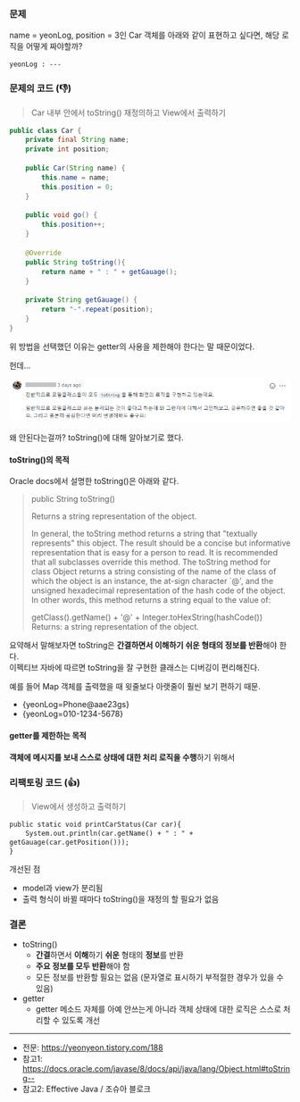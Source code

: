 ### 문제

name = yeonLog, position = 3인 Car 객체를 아래와 같이 표현하고 싶다면, 해당 로직을 어떻게 짜야할까?

```
yeonLog : ---
```

### 문제의 코드 (👎)

> Car 내부 안에서 toString() 재정의하고 View에서 출력하기

```java
public class Car {
    private final String name;
    private int position;

    public Car(String name) {
        this.name = name;
        this.position = 0;
    }

    public void go() {
        this.position++;
    }

    @Override
    public String toString(){
        return name + " : " + getGauage();
    }

    private String getGauage() {
        return "-".repeat(position);
    }
}
```

위 방법을 선택했던 이유는 getter의 사용을 제한해야 한다는 말 때문이었다.

헌데...

![코드리뷰](./images/review.png)

왜 안된다는걸까? toString()에 대해 알아보기로 했다.

#### toString()의 목적

Oracle docs에서 설명한 toString()은 아래와 같다.

> public String toString()
>
> Returns a string representation of the object. 
>
> In general, the toString method returns a string that "textually represents" this object. The result should be a concise but informative representation that is easy for a person to read. It is recommended that all subclasses override this method. The toString method for class Object returns a string consisting of the name of the class of which the object is an instance, the at-sign character `@', and the unsigned hexadecimal representation of the hash code of the object. In other words, this method returns a string equal to the value of:
>
> getClass().getName() + '@' + Integer.toHexString(hashCode())
> Returns: a string representation of the object.

요약해서 말해보자면 toString은 **간결하면서 이해하기 쉬운 형태의 정보를 반환**해야 한다.  
이펙티브 자바에 따르면 toString을 잘 구현한 클래스는 디버깅이 편리해진다.

예를 들어 Map 객체를 출력했을 때 윗줄보다 아랫줄이 훨씬 보기 편하기 때문.
- {yeonLog=Phone@aae23gs}
- {yeonLog=010-1234-5678}

#### getter를 제한하는 목적
**객체에 메시지를 보내 스스로 상태에 대한 처리 로직을 수행**하기 위해서

### 리팩토링 코드 (👍)

> View에서 생성하고 출력하기

```
public static void printCarStatus(Car car){
    System.out.println(car.getName() + " : " + getGauage(car.getPosition()));
}
```

개선된 점

- model과 view가 분리됨
- 출력 형식이 바뀔 때마다 toString()을 재정의 할 필요가 없음

### 결론

- toString()
  - **간결**하면서 **이해**하기 **쉬운** 형태의 **정보**를 반환
  - **주요 정보를 모두 반환**해야 함
  - 모든 정보를 반환할 필요는 없음 (문자열로 표시하기 부적절한 경우가 있을 수 있음)
- getter
  - getter 메소드 자체를 아예 안쓰는게 아니라 객체 상태에 대한 로직은 스스로 처리할 수 있도록 개선

***
- 전문: https://yeonyeon.tistory.com/188
- 참고1: https://docs.oracle.com/javase/8/docs/api/java/lang/Object.html#toString--
- 참고2: Effective Java / 조슈아 블로크